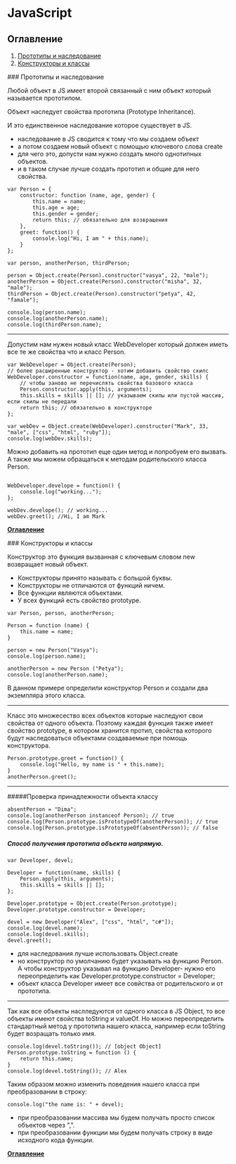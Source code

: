 JavaScript
==========

## <a name='OGL'> Оглавление </a>

1. [Прототипы и наследование](#ProtoAndInher)
1. [Конструкторы и классы](#ConstrAndClass)

###<a name='ProtoAndInher'> Прототипы и наследование </a>

Любой объект в JS имеет второй связанный с ним объект который называется прототипом.

Объект наследует свойства прототипа (Prototype Inheritance).

И это единственное наследование которое существует в JS. 

- наследование в JS сводится к тому что мы создаем объект
- а потом создаем новый объект с помощью ключевого слова create
- для чего это, допусти нам нужно создать много однотипных объектов.
- и в таком случае лучше создать прототип и общие для него свойства. 

```JS 
var Person = {
	constructor: function (name, age, gender) {
		this.name = name;
		this.age = age; 
		this.gender = gender;
		return this; // обязательно для возвращения
	},
	greet: function() {
		console.log("Hi, I am " + this.name);
	}
};

var person, anotherPerson, thirdPerson;

person = Object.create(Person).constructor("vasya", 22, "male");
anotherPerson = Object.create(Person).constructor("misha", 32, "male");
thirdPerson = Object.create(Person).constructor("petya", 42, "famale");

console.log(person.name);
console.log(anotherPerson.name);
console.log(thirdPerson.name);
```

---

Допустим нам нужен новый класс WebDeveloper который должен иметь все те же свойства что и класс Person. 

```JS 
var WebDeveloper = Object.create(Person);
// более расширенные конструктор - хотим добавить свойство скилс
WebDeveloper.constructor = function(name, age, gender, skills) {
	// чтобы заново не перечислять свойства базового класса
	Person.constructor.apply(this, arguments);
	this.skills = skills || []; // указываем скилы или пустой массив, если скилы не передали
	return this; // обязательно в конструкторе	
};

var webDev = Object.create(WebDeveloper).constructor("Mark", 33, "male", ["css", "html", "ruby"]);
console.log(webDev.skills);
```

Можно добавить на прототип еще один метод и попробуем его вызвать. А также мы можем обращаться к методам родительского класса Person.

```JS

WebDeveloper.develope = function() {
	console.log("working...");
};

webDev.develope(); // working... 
webDev.greet(); //Hi, I am Mark 
```

**[Оглавление](#OGL)**

###<a name='ConstrAndClass'> Конструкторы и классы </a>

Конструктор это функция вызванная с ключевым словом new возвращает новый объект. 

- Конструкторы принято называть с большой буквы.
- Конструкторы не отличаются от функций ничем. 
- Все функции являются объектами.
- У всех функций есть свойство prototype.


```JS
var Person, person, anotherPerson;

Person = function (name) {
	this.name = name;
}

person = new Person("Vasya");
console.log(person.name);

anotherPerson = new Person ("Petya");
console.log(anotherPerson.name);
```

В данном примере определили конструктор Person и создали два экземпляра этого класса. 

---


Класс это множесество всех объектов которые наследуют свои свойства от одного объекта. Поэтому каждая функция также имеет свойство prototype, в котором хранится протип, свойства которого будут наследоваться объектами создаваемые при помощь конструктора. 

```JS 
Person.prototype.greet = function() {
	console.log("Hello, my name is " + this.name);
}
anotherPerson.greet();
```

---

#####Проверка принадлежности объекта классу

```JS
absentPerson = "Dima";
console.log(anotherPerson instanceof Person); // true
console.log(Person.prototype.isPrototypeOf(anotherPerson)); // true
console.log(Person.prototype.isPrototypeOf(absentPerson)); // false
```

##### Способ получения прототипа объекта напрямую.

```JS 
var Developer, devel;

Developer = function(name, skills) {
	Person.apply(this, arguments);
	this.skills = skills || [];
};

Developer.prototype = Object.create(Person.prototype);
Developer.prototype.constructor = Developer;

devel = new Developer("Alex", ["css", "html", "c#"]);
console.log(devel.name);
console.log(devel.skills);
devel.greet();
```

- для наследования лучше использовать Object.create
- но конструктор по умолчанию будет указывать на функцию Person. А чтобы конструктор указывал на функцию Developer- нужно его переопределить как Developer.prototype.constructor = Developer;
- объект класса Developer имеет все совйства от родительского и от прототипа.

---

Так как все объекты наслледуются от одного класса в JS Object, то все объекты имеют свойства toString и valueOf.
Но можно переопределить стандартный метод у прототипа нашего класса, например если toString будет возращать только имя.

```JS 
console.log(devel.toString()); // [object Object] 
Person.prototype.toString = function () {
	return this.name;
}
console.log(devel.toString()); // Alex
```

Таким образом можно изменить поведения нашего класса при преобразовании в строку:

```JS
console.log("the name is: " + devel);
```

- при преобразовании массива мы будем получать просто список объектов через ",".
- при преобразовании функции мы будем получать строку в виде исходного кода функции.

**[Оглавление](#OGL)**

